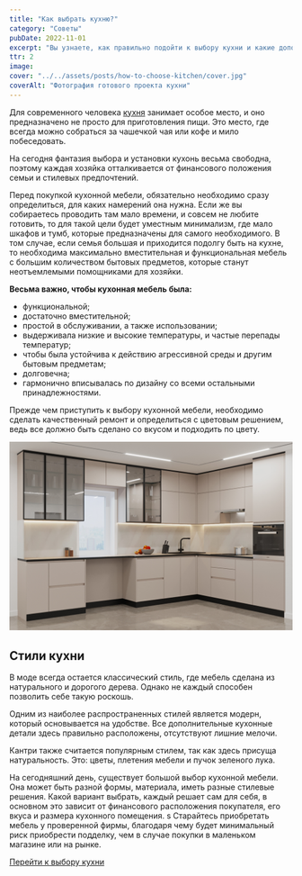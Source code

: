 ```yaml
---
title: "Как выбрать кухню?"
category: "Советы"
pubDate: 2022-11-01
excerpt: "Вы узнаете, как правильно подойти к выбору кухни и какие дополнительные опции помогут сделать её максимально удобной и красивой. "
ttr: 2
image:
cover: "../../assets/posts/how-to-choose-kitchen/cover.jpg"
coverAlt: "Фотография готового проекта кухни"
---
```


Для современного человека [кухня](/catalog) занимает особое место, и оно предназначено не просто для приготовления пищи. Это место, где всегда можно собраться за чашечкой чая или кофе и мило побеседовать.

На сегодня фантазия выбора и установки кухонь весьма свободна, поэтому каждая хозяйка отталкивается от финансового положения семьи и стилевых предпочтений.

Перед покупкой кухонной мебели, обязательно необходимо сразу определиться, для каких намерений она нужна. Если же вы собираетесь проводить там мало времени, и совсем не любите готовить, то для такой цели будет уместным минимализм, где мало шкафов и тумб, которые предназначены для самого необходимого. В том случае, если семья большая и приходится подолгу быть на кухне, то необходима максимально вместительная и функциональная мебель с большим количеством бытовых предметов, которые станут неотъемлемыми помощниками для хозяйки.

**Весьма важно, чтобы кухонная мебель была:**

- функциональной;
- достаточно вместительной;
- простой в обслуживании, а также использовании;
- выдерживала низкие и высокие температуры, и частые перепады температур;
- чтобы была устойчива к действию агрессивной среды и другим бытовым предметам;
- долговечна;
- гармонично вписывалась по дизайну со всеми остальными принадлежностями.

Прежде чем приступить к выбору кухонной мебели, необходимо сделать качественный ремонт и определиться с цветовым решением, ведь все должно быть сделано со вкусом и подходить по цвету.

![Иллюстрация к проекту](../../assets/posts/how-to-choose-kitchen/kitchen.jpg)

## Стили кухни

В моде всегда остается классический стиль, где мебель сделана из натурального и дорогого дерева. Однако не каждый способен позволить себе такую роскошь.

Одним из наиболее распространенных стилей является модерн, который основывается на удобстве. Все дополнительные кухонные детали здесь правильно расположены, отсутствуют лишние мелочи.

Кантри также считается популярным стилем, так как здесь присуща натуральность. Это: цветы, плетения мебели и пучок зеленого лука.

На сегодняшний день, существует большой выбор кухонной мебели. Она может быть разной формы, материала, иметь разные стилевые решения. Какой вариант выбрать, каждый решает сам для себя, в основном это зависит от финансового расположения покупателя, его вкуса и размера кухонного помещения.
s
Старайтесь приобретать мебель у проверенной фирмы, благодаря чему будет минимальный риск приобрести подделку, чем в случае покупки в маленьком магазине или на рынке.

[Перейти к выбору кухни](/catalog)
